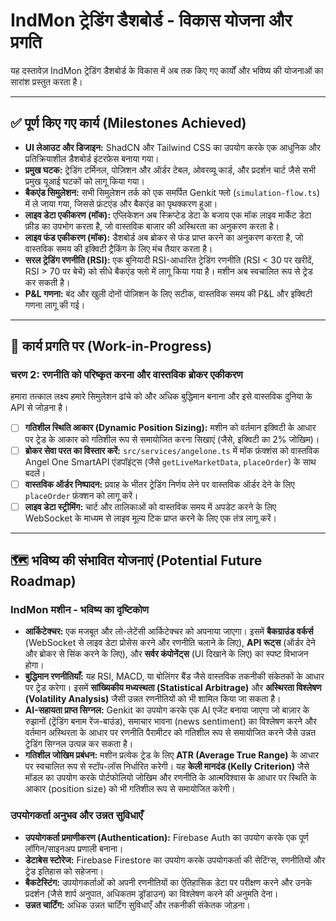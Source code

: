# IndMon ट्रेडिंग डैशबोर्ड - विकास योजना और प्रगति

यह दस्तावेज़ IndMon ट्रेडिंग डैशबोर्ड के विकास में अब तक किए गए कार्यों और भविष्य की योजनाओं का सारांश प्रस्तुत करता है।

---

## ✅ पूर्ण किए गए कार्य (Milestones Achieved)

- **UI लेआउट और डिजाइन:** ShadCN और Tailwind CSS का उपयोग करके एक आधुनिक और प्रतिक्रियाशील डैशबोर्ड इंटरफ़ेस बनाया गया।
- **प्रमुख घटक:** ट्रेडिंग टर्मिनल, पोज़िशन और ऑर्डर टेबल, ओवरव्यू कार्ड, और प्रदर्शन चार्ट जैसे सभी प्रमुख यूआई घटकों को लागू किया गया।
- **बैकएंड सिमुलेशन:** सभी सिमुलेशन तर्क को एक समर्पित Genkit फ्लो (`simulation-flow.ts`) में ले जाया गया, जिससे फ्रंटएंड और बैकएंड का पृथक्करण हुआ।
- **लाइव डेटा एकीकरण (मॉक):** एप्लिकेशन अब स्क्रिप्टेड डेटा के बजाय एक मॉक लाइव मार्केट डेटा फ़ीड का उपभोग करता है, जो वास्तविक बाजार की अस्थिरता का अनुकरण करता है।
- **लाइव फंड एकीकरण (मॉक):** डैशबोर्ड अब ब्रोकर से फंड प्राप्त करने का अनुकरण करता है, जो वास्तविक समय की इक्विटी ट्रैकिंग के लिए मंच तैयार करता है।
- **सरल ट्रेडिंग रणनीति (RSI):** एक बुनियादी RSI-आधारित ट्रेडिंग रणनीति (RSI < 30 पर खरीदें, RSI > 70 पर बेचें) को सीधे बैकएंड फ्लो में लागू किया गया है। मशीन अब स्वचालित रूप से ट्रेड कर सकती है।
- **P&L गणना:** बंद और खुली दोनों पोज़िशन के लिए सटीक, वास्तविक समय की P&L और इक्विटी गणना लागू की गई।

---

## 🚀 कार्य प्रगति पर (Work-in-Progress)

### **चरण 2: रणनीति को परिष्कृत करना और वास्तविक ब्रोकर एकीकरण**

हमारा तत्काल लक्ष्य हमारे सिमुलेशन ढांचे को और अधिक बुद्धिमान बनाना और इसे वास्तविक दुनिया के API से जोड़ना है।

-   [ ] **गतिशील स्थिति आकार (Dynamic Position Sizing):** मशीन को वर्तमान इक्विटी के आधार पर ट्रेड के आकार को गतिशील रूप से समायोजित करना सिखाएं (जैसे, इक्विटी का 2% जोखिम)।
-   [ ] **ब्रोकर सेवा परत का विस्तार करें:** `src/services/angelone.ts` में मॉक फ़ंक्शंस को वास्तविक Angel One SmartAPI एंडपॉइंट्स (जैसे `getLiveMarketData`, `placeOrder`) के साथ बदलें।
-   [ ] **वास्तविक ऑर्डर निष्पादन:** प्रवाह के भीतर ट्रेडिंग निर्णय लेने पर वास्तविक ऑर्डर देने के लिए `placeOrder` फ़ंक्शन को लागू करें।
-   [ ] **लाइव डेटा स्ट्रीमिंग:** चार्ट और तालिकाओं को वास्तविक समय में अपडेट करने के लिए WebSocket के माध्यम से लाइव मूल्य टिक प्राप्त करने के लिए एक तंत्र लागू करें।

---

## 🗺️ भविष्य की संभावित योजनाएं (Potential Future Roadmap)

### **IndMon मशीन - भविष्य का दृष्टिकोण**
- **आर्किटेक्चर:** एक मजबूत और लो-लेटेंसी आर्किटेक्चर को अपनाया जाएगा। इसमें **बैकग्राउंड वर्कर्स** (WebSocket से लाइव डेटा प्रोसेस करने और रणनीति चलाने के लिए), **API रूट्स** (ऑर्डर देने और ब्रोकर से सिंक करने के लिए), और **सर्वर कंपोनेंट्स** (UI दिखाने के लिए) का स्पष्ट विभाजन होगा।
- **बुद्धिमान रणनीतियाँ:** यह RSI, MACD, या बोलिंगर बैंड जैसे वास्तविक तकनीकी संकेतकों के आधार पर ट्रेड करेगा। इसमें **सांख्यिकीय मध्यस्थता (Statistical Arbitrage)** और **अस्थिरता विश्लेषण (Volatility Analysis)** जैसी उन्नत रणनीतियों को भी शामिल किया जा सकता है।
- **AI-सहायता प्राप्त सिग्नल:** Genkit का उपयोग करके एक AI एजेंट बनाया जाएगा जो बाज़ार के रुझानों (ट्रेंडिंग बनाम रेंज-बाउंड), समाचार भावना (news sentiment) का विश्लेषण करने और वर्तमान अस्थिरता के आधार पर रणनीति पैरामीटर को गतिशील रूप से समायोजित करने जैसे उन्नत ट्रेडिंग सिग्नल उत्पन्न कर सकता है।
- **गतिशील जोखिम प्रबंधन:** मशीन प्रत्येक ट्रेड के लिए **ATR (Average True Range)** के आधार पर स्वचालित रूप से स्टॉप-लॉस निर्धारित करेगी। यह **केली मानदंड (Kelly Criterion)** जैसे मॉडल का उपयोग करके पोर्टफोलियो जोखिम और रणनीति के आत्मविश्वास के आधार पर स्थिति के आकार (position size) को भी गतिशील रूप से समायोजित करेगी।

### **उपयोगकर्ता अनुभव और उन्नत सुविधाएँ**
- **उपयोगकर्ता प्रमाणीकरण (Authentication):** Firebase Auth का उपयोग करके एक पूर्ण लॉगिन/साइनअप प्रणाली बनाना।
- **डेटाबेस स्टोरेज:** Firebase Firestore का उपयोग करके उपयोगकर्ता की सेटिंग्स, रणनीतियों और ट्रेड इतिहास को सहेजना।
- **बैकटेस्टिंग:** उपयोगकर्ताओं को अपनी रणनीतियों का ऐतिहासिक डेटा पर परीक्षण करने और उनके प्रदर्शन (जैसे शार्प अनुपात, अधिकतम ड्रॉडाउन) का विश्लेषण करने की अनुमति देना।
- **उन्नत चार्टिंग:** अधिक उन्नत चार्टिंग सुविधाएँ और तकनीकी संकेतक जोड़ना।
